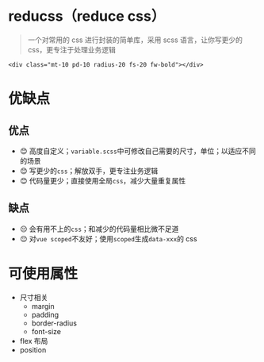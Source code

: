 # reducss（reduce css）

> 一个对常用的 css 进行封装的简单库，采用 scss 语言，让你写更少的 css，更专注于处理业务逻辑

```hmtl
<div class="mt-10 pd-10 radius-20 fs-20 fw-bold"></div>
```

# 优缺点

## 优点

- 😊 高度自定义；`variable.scss`中可修改自己需要的尺寸，单位；以适应不同的场景
- 😊 写更少的`css`；解放双手，更专注业务逻辑
- 😊 代码量更少；直接使用全局`css`，减少大量重复属性

## 缺点

- 😔 会有用不上的`css`；和减少的代码量相比微不足道
- 😔 对`vue scoped`不友好；使用`scoped`生成`data-xxx`的 css

# 可使用属性

- 尺寸相关
  - margin
  - padding
  - border-radius
  - font-size
- flex 布局
- position
